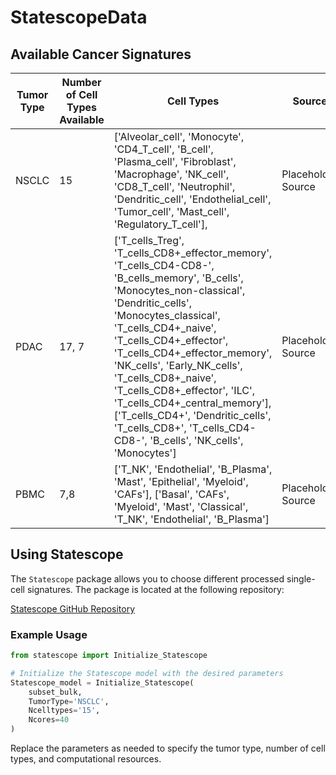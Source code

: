 # StatescopeData

## Available Cancer Signatures

| Tumor Type       | Number of Cell Types Available | Cell Types                 | Source           |
|------------------|--------------------------------|----------------------------|------------------|
| NSCLC            | 15                             |['Alveolar_cell', 'Monocyte', 'CD4_T_cell', 'B_cell', 'Plasma_cell', 'Fibroblast', 'Macrophage', 'NK_cell', 'CD8_T_cell', 'Neutrophil', 'Dendritic_cell', 'Endothelial_cell', 'Tumor_cell', 'Mast_cell', 'Regulatory_T_cell'], | Placeholder Source |
| PDAC             | 17, 7                          |['T_cells_Treg', 'T_cells_CD8+_effector_memory', 'T_cells_CD4-CD8-', 'B_cells_memory', 'B_cells', 'Monocytes_non-classical', 'Dendritic_cells', 'Monocytes_classical', 'T_cells_CD4+_naive', 'T_cells_CD4+_effector', 'T_cells_CD4+_effector_memory', 'NK_cells', 'Early_NK_cells', 'T_cells_CD8+_naive', 'T_cells_CD8+_effector', 'ILC', 'T_cells_CD4+_central_memory'], ['T_cells_CD4+', 'Dendritic_cells', 'T_cells_CD8+', 'T_cells_CD4-CD8-', 'B_cells', 'NK_cells', 'Monocytes'] | Placeholder Source |
| PBMC             | 7,8                              | ['T_NK', 'Endothelial', 'B_Plasma', 'Mast', 'Epithelial', 'Myeloid', 'CAFs'], ['Basal', 'CAFs', 'Myeloid', 'Mast', 'Classical', 'T_NK', 'Endothelial', 'B_Plasma'] | Placeholder Source |

## Using Statescope

The `Statescope` package allows you to choose different processed single-cell signatures. The package is located at the following repository:

[Statescope GitHub Repository](https://github.com/tgac-vumc/Statescope.git)

### Example Usage

```python
from statescope import Initialize_Statescope

# Initialize the Statescope model with the desired parameters
Statescope_model = Initialize_Statescope(
    subset_bulk, 
    TumorType='NSCLC', 
    Ncelltypes='15', 
    Ncores=40
)
```

Replace the parameters as needed to specify the tumor type, number of cell types, and computational resources.
